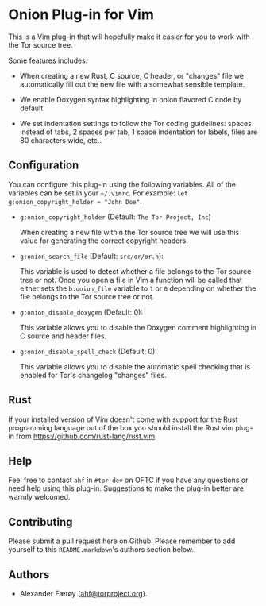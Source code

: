 Onion Plug-in for Vim
=====================

This is a Vim plug-in that will hopefully make it easier for you to work with
the Tor source tree.

Some features includes:

- When creating a new Rust, C source, C header, or "changes" file we
  automatically fill out the new file with a somewhat sensible template.

- We enable Doxygen syntax highlighting in onion flavored C code by
  default.

- We set indentation settings to follow the Tor coding guidelines:
  spaces instead of tabs, 2 spaces per tab, 1 space indentation for
  labels, files are 80 characters wide, etc..

## Configuration

You can configure this plug-in using the following variables. All of the
variables can be set in your `~/.vimrc`. For example: `let
g:onion_copyright_holder = "John Doe"`.

- `g:onion_copyright_holder` (Default: `The Tor Project, Inc`)

  When creating a new file within the Tor source tree we will use this
  value for generating the correct copyright headers.

- `g:onion_search_file` (Default: `src/or/or.h`):

  This variable is used to detect whether a file belongs to the Tor
  source tree or not. Once you open a file in Vim a function will be
  called that either sets the `b:onion_file` variable to `1` or `0`
  depending on whether the file belongs to the Tor source tree or not.

- `g:onion_disable_doxygen` (Default: 0):

  This variable allows you to disable the Doxygen comment highlighting in C
  source and header files.

- `g:onion_disable_spell_check` (Default: 0):

  This variable allows you to disable the automatic spell checking that is
  enabled for Tor's changelog "changes" files.

## Rust

If your installed version of Vim doesn't come with support for the Rust
programming language out of the box you should install the Rust vim
plug-in from https://github.com/rust-lang/rust.vim

## Help

Feel free to contact `ahf` in `#tor-dev` on OFTC if you have any questions or
need help using this plug-in. Suggestions to make the plug-in better are warmly
welcomed.

## Contributing

Please submit a pull request here on Github. Please remember to add
yourself to this `README.markdown`'s authors section below.

## Authors

- Alexander Færøy (<ahf@torproject.org>).
